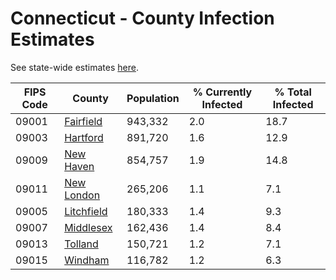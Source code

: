 # Connecticut - County Infection Estimates

See state-wide estimates [here](/infections/us-ct).

|   FIPS Code |                   County |   Population |   % Currently Infected |   % Total Infected |
|-------------|--------------------------|--------------|------------------------|--------------------|
|       09001 |   [Fairfield](fairfield) |      943,332 |                    2.0 |               18.7 |
|       09003 |     [Hartford](hartford) |      891,720 |                    1.6 |               12.9 |
|       09009 |   [New Haven](new-haven) |      854,757 |                    1.9 |               14.8 |
|       09011 | [New London](new-london) |      265,206 |                    1.1 |                7.1 |
|       09005 | [Litchfield](litchfield) |      180,333 |                    1.4 |                9.3 |
|       09007 |   [Middlesex](middlesex) |      162,436 |                    1.4 |                8.4 |
|       09013 |       [Tolland](tolland) |      150,721 |                    1.2 |                7.1 |
|       09015 |       [Windham](windham) |      116,782 |                    1.2 |                6.3 |